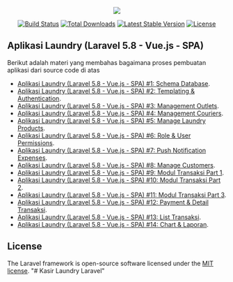 <p align="center"><img src="https://laravel.com/assets/img/components/logo-laravel.svg"></p>

<p align="center">
<a href="https://travis-ci.org/laravel/framework"><img src="https://travis-ci.org/laravel/framework.svg" alt="Build Status"></a>
<a href="https://packagist.org/packages/laravel/framework"><img src="https://poser.pugx.org/laravel/framework/d/total.svg" alt="Total Downloads"></a>
<a href="https://packagist.org/packages/laravel/framework"><img src="https://poser.pugx.org/laravel/framework/v/stable.svg" alt="Latest Stable Version"></a>
<a href="https://packagist.org/packages/laravel/framework"><img src="https://poser.pugx.org/laravel/framework/license.svg" alt="License"></a>
</p>

## Aplikasi Laundry (Laravel 5.8 - Vue.js - SPA)

Berikut adalah materi yang membahas bagaimana proses pembuatan aplikasi dari source code di atas

- [Aplikasi Laundry (Laravel 5.8 - Vue.js - SPA) #1: Schema Database](https://daengweb.id/aplikasi-laundry-laravel-58-vuejs-spa-1-schema-database).
- [Aplikasi Laundry (Laravel 5.8 - Vue.js - SPA) #2: Templating & Authentication](https://daengweb.id/aplikasi-laundry-laravel-58-vuejs-spa-2-templating-authentication).
- [Aplikasi Laundry (Laravel 5.8 - Vue.js - SPA) #3: Management Outlets](https://daengweb.id/aplikasi-laundry-laravel-58-vuejs-spa-3-management-outlets).
- [Aplikasi Laundry (Laravel 5.8 - Vue.js - SPA) #4: Management Couriers](https://daengweb.id/aplikasi-laundry-laravel-58-vuejs-spa-4-management-couriers).
- [Aplikasi Laundry (Laravel 5.8 - Vue.js - SPA) #5: Manage Laundry Products](https://daengweb.id/aplikasi-laundry-laravel-58-vuejs-spa-5-manage-laundry-products).
- [Aplikasi Laundry (Laravel 5.8 - Vue.js - SPA) #6: Role & User Permissions](https://daengweb.id/aplikasi-laundry-laravel-58-vuejs-spa-6-role-user-permissions).
- [Aplikasi Laundry (Laravel 5.8 - Vue.js - SPA) #7: Push Notification Expenses](https://daengweb.id/aplikasi-laundry-laravel-58-vuejs-spa-7-push-notification-expenses).
- [Aplikasi Laundry (Laravel 5.8 - Vue.js - SPA) #8: Manage Customers](https://daengweb.id/aplikasi-laundry-laravel-58-vuejs-spa-8-manage-customers).
- [Aplikasi Laundry (Laravel 5.8 - Vue.js - SPA) #9: Modul Transaksi Part 1](https://daengweb.id/aplikasi-laundry-laravel-58-vuejs-spa-9-modul-transaksi-part-1).
- [Aplikasi Laundry (Laravel 5.8 - Vue.js - SPA) #10: Modul Transaksi Part 2](https://daengweb.id/aplikasi-laundry-laravel-58-vuejs-spa-10-modul-transaksi-part-2).
- [Aplikasi Laundry (Laravel 5.8 - Vue.js - SPA) #11: Modul Transaksi Part 3](https://daengweb.id/aplikasi-laundry-laravel-58-vuejs-spa-11-modul-transaksi-part-3).
- [Aplikasi Laundry (Laravel 5.8 - Vue.js - SPA) #12: Payment & Detail Transaksi](https://daengweb.id/aplikasi-laundry-laravel-58-vuejs-spa-12-payment-detail-transaksi).
- [Aplikasi Laundry (Laravel 5.8 - Vue.js - SPA) #13: List Transaksi](https://daengweb.id/aplikasi-laundry-laravel-58-vuejs-spa-13-list-transaksi).
- [Aplikasi Laundry (Laravel 5.8 - Vue.js - SPA) #14: Chart & Laporan](https://daengweb.id/aplikasi-laundry-laravel-58-vuejs-spa-14-chart-laporan).

## License

The Laravel framework is open-source software licensed under the [MIT license](https://opensource.org/licenses/MIT).
"# Kasir Laundry Laravel" 
